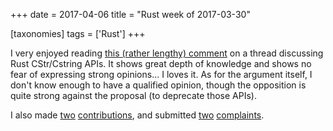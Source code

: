 +++
date = 2017-04-06
title = "Rust week of 2017-03-30"

[taxonomies]
tags = ['Rust']
+++

I very enjoyed reading [this (rather lengthy) comment] on a thread
discussing Rust CStr/Cstring APIs. It shows great depth of knowledge and
shows no fear of expressing strong opinions\... I loves it. As for the
argument itself, I don\'t know enough to have a qualified opinion,
though the opposition is quite strong against the proposal (to deprecate
those APIs).

I also made [two][] [contributions], and submitted [two][1]
[complaints].

  [this (rather lengthy) comment]: https://internals.rust-lang.org/t/5016/38
  [two]: https://github.com/Byron/open-rs/pull/7
  [contributions]: https://github.com/azerupi/mdBook/pull/239
  [1]: https://github.com/azerupi/mdBook/issues/240
  [complaints]: https://github.com/tailhook/probor/issues/5
